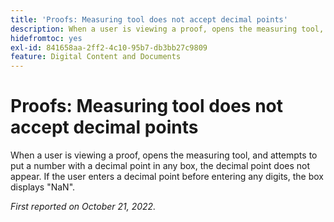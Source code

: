 ```yaml
---
title: 'Proofs: Measuring tool does not accept decimal points'
description: When a user is viewing a proof, opens the measuring tool, and attempts to put a number with a decimal point in any box, the decimal point does not appear. If the user enters a decimal point before entering any digits, the box displays NaN.
hidefromtoc: yes
exl-id: 841658aa-2ff2-4c10-95b7-db3bb27c9809
feature: Digital Content and Documents
---
```

# Proofs: Measuring tool does not accept decimal points

<!--Requested article.This article is on the WF and WFP TOC. -->

When a user is viewing a proof, opens the measuring tool, and attempts to put a number with a decimal point in any box, the decimal point does not appear. If the user enters a decimal point before entering any digits, the box displays "NaN".

_First reported on October 21, 2022._
